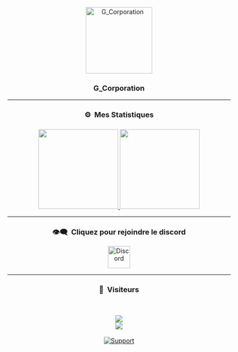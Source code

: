 <p align="center">
  <img width="150px" src="https://i.imgur.com/r9ldiQH.png" align="center" alt="G_Corporation" />
</p>

### <p align="center">G_Corporation</p>

-----

### <p align="center">⚙️ &nbsp;Mes Statistiques</p>

### <p align="center"></p>

<p align="center">
  <a href="https://github.com/GarrysD">
    <img height="180em" src="https://github-readme-stats-eight-theta.vercel.app/api?username=GarrysD&show_icons=true&theme=react&include_all_commits=true&locale=fr"/>
      <img height="180em" src="https://github-readme-stats.vercel.app/api/top-langs/?username=dhz542165&theme=react"/>
  </a>
</p>

-----

### <p align="center">👁️‍🗨️ &nbsp;Cliquez pour rejoindre le discord</p>

<p align="center">
  <a href="https://discord.gg/VpYP58ZjmD" target="blank"><img align="center" src="https://upload.wikimedia.org/wikipedia/fr/thumb/4/4f/Discord_Logo_sans_texte.svg/1818px-Discord_Logo_sans_texte.svg.png" alt="Discord" height="50" width="50"/></a>
</p>

-----

### <p align="center">👀 &nbsp;Visiteurs</p>
<br>

<p align = 'center'>
  <img
    src="https://github-readme-stats.vercel.app/api/top-langs/?username=GarrysD&layout=compact&theme=github_dark&hide_border=true"
  />
  <br>
  <img
    src="https://github-readme-stats.vercel.app/api?username=GarrysD&count_private=true&include_all_commits=true&show_icons=true&theme=github_dark&hide_title=true&hide_border=true"
  />
  <br><br>
  <a href="https://discord.gg/hmcmv3P7YW">
    <img
      alt="Support"
      src="https://img.shields.io/badge/discord-5865F2?logo=discord&logoColor=white&style=for-the-badge"
    />
  </a>
</p>


<!--
- [![paypal.me/KharmaGarrys](https://ionicabizau.github.io/badges/paypal.svg)](https://www.paypal.me/KharmaGarrys)
-->
